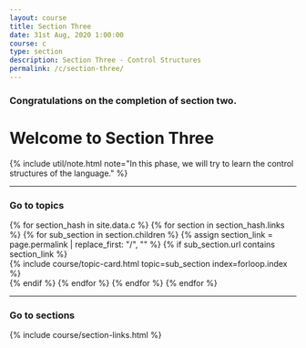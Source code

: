 ```yaml
---
layout: course
title: Section Three
date: 31st Aug, 2020 1:00:00
course: c
type: section
description: Section Three - Control Structures
permalink: /c/section-three/
---
```


### Congratulations on the completion of section two.

# Welcome to Section Three

{% include util/note.html
    note="In this phase, we will try to learn the control structures of the language."
%}


<div class="section-index">
  <hr class="panel-line">

  <div class="container-fluid mt-4">
    <div class="row">
      <div class="col-md-12">
        <h3 class="mt-1">Go to topics</h3>
      </div>
    </div>
    <div class="row">
      {% for section_hash in site.data.c %}
        {% for section in section_hash.links %}
          {% for sub_section in section.children %}
            {% assign section_link = page.permalink | replace_first: "/", "" %}
            {% if sub_section.url contains section_link %}
              <div class="col-lg-4 col-md-6">
                {% include course/topic-card.html
                            topic=sub_section index=forloop.index %}
              </div>
            {% endif %}
          {% endfor %}
        {% endfor %}
      {% endfor %}
    </div>
  </div>
</div>

<hr class="panel-line">

<div class="container-fluid">
  <div class="row">
    <div class="col-md-12">
      <h3 class="mt-1">Go to sections</h3>
    </div>
  </div>
  <div class="row">
    {% include course/section-links.html %}
  </div>
</div>
